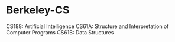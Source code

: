 # Berkeley-CS

CS188: Artificial Intelligence
CS61A: Structure and Interpretation of Computer Programs
CS61B: Data Structures
